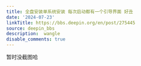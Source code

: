 ```yaml
---
title: 全盘安装单系统安装 每次启动都有一个引导界面 好丑
date: '2024-07-23'
linkTitle: https://bbs.deepin.org/en/post/275445
source: deepin_bbs
description:  wangle 
disable_comments: true
---
```

暂时没截图哈
